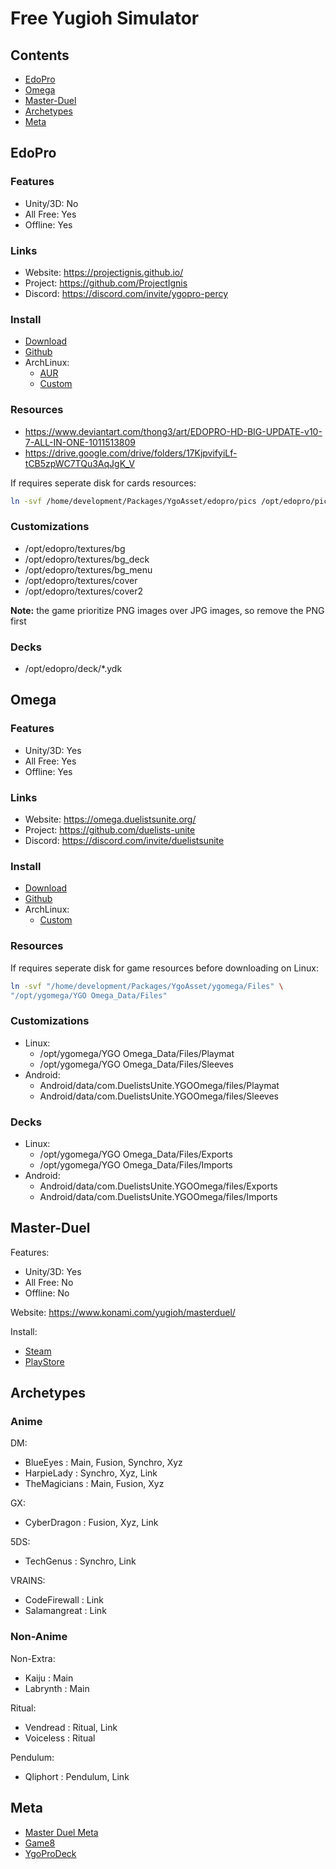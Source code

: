 # Free Yugioh Simulator

## Contents
- [EdoPro](#edopro)
- [Omega](#omega)
- [Master-Duel](#master-duel)
- [Archetypes](#archetypes)
- [Meta](#meta)

## EdoPro

### Features
- Unity/3D: No
- All Free: Yes
- Offline: Yes

### Links
- Website: https://projectignis.github.io/
- Project: https://github.com/ProjectIgnis
- Discord: https://discord.com/invite/ygopro-percy

### Install
- [Download](https://projectignis.github.io/download.html)
- [Github](https://github.com/ProjectIgnis/edopro-assets/releases)
- ArchLinux:
    + [AUR](https://aur.archlinux.org/packages/edopro-bin)
    + [Custom](https://github.com/mekatronik-achmadi/archmate/tree/main/pkgbuilds/unused/yugioh/edopro/)

### Resources
- https://www.deviantart.com/thong3/art/EDOPRO-HD-BIG-UPDATE-v10-7-ALL-IN-ONE-1011513809
- https://drive.google.com/drive/folders/17KjpvifyiLf-tCB5zpWC7TQu3AqJgK_V

If requires seperate disk for cards resources:

```sh
ln -svf /home/development/Packages/YgoAsset/edopro/pics /opt/edopro/pics
```

### Customizations
- /opt/edopro/textures/bg
- /opt/edopro/textures/bg_deck
- /opt/edopro/textures/bg_menu
- /opt/edopro/textures/cover
- /opt/edopro/textures/cover2

**Note:** the game prioritize PNG images over JPG images, so remove the PNG first

### Decks
- /opt/edopro/deck/*.ydk

## Omega

### Features
- Unity/3D: Yes
- All Free: Yes
- Offline: Yes

### Links
- Website: https://omega.duelistsunite.org/
- Project: https://github.com/duelists-unite
- Discord: https://discord.com/invite/duelistsunite

### Install
- [Download](https://omega.duelistsunite.org/)
- [Github](https://github.com/duelists-unite/omega-releases/releases/)
- ArchLinux:
    + [Custom](https://github.com/mekatronik-achmadi/archmate/tree/main/pkgbuilds/unused/yugioh/ygomega/)

### Resources

If requires seperate disk for game resources before downloading on Linux:

```sh
ln -svf "/home/development/Packages/YgoAsset/ygomega/Files" \
"/opt/ygomega/YGO Omega_Data/Files"
```

### Customizations
- Linux:
    + /opt/ygomega/YGO Omega_Data/Files/Playmat
    + /opt/ygomega/YGO Omega_Data/Files/Sleeves
- Android:
    + Android/data/com.DuelistsUnite.YGOOmega/files/Playmat
    + Android/data/com.DuelistsUnite.YGOOmega/files/Sleeves

### Decks
- Linux:
    + /opt/ygomega/YGO Omega_Data/Files/Exports
    + /opt/ygomega/YGO Omega_Data/Files/Imports
- Android:
    + Android/data/com.DuelistsUnite.YGOOmega/files/Exports
    + Android/data/com.DuelistsUnite.YGOOmega/files/Imports

## Master-Duel

Features:
- Unity/3D: Yes
- All Free: No
- Offline: No

Website: https://www.konami.com/yugioh/masterduel/

Install:
- [Steam](https://store.steampowered.com/app/1449850/YuGiOh_Master_Duel/)
- [PlayStore](https://play.google.com/store/apps/details?id=jp.konami.masterduel)

## Archetypes

### Anime

DM:
- BlueEyes     : Main, Fusion, Synchro, Xyz
- HarpieLady   : Synchro, Xyz, Link
- TheMagicians : Main, Fusion, Xyz

GX:
- CyberDragon  : Fusion, Xyz, Link

5DS:
- TechGenus    : Synchro, Link

VRAINS:
- CodeFirewall : Link
- Salamangreat : Link

### Non-Anime

Non-Extra:
- Kaiju        : Main
- Labrynth     : Main

Ritual:
- Vendread     : Ritual, Link
- Voiceless    : Ritual

Pendulum:
- Qliphort     : Pendulum, Link

## Meta
- [Master Duel Meta](https://www.masterduelmeta.com/)
- [Game8](https://game8.co/games/Yu-Gi-Oh-Master-Duel/)
- [YgoProDeck](https://ygoprodeck.com/)

